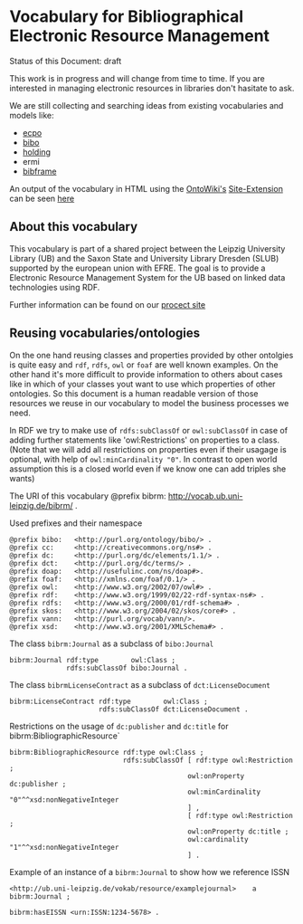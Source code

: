 Vocabulary for Bibliographical Electronic Resource Management
=============================================================

Status of this Document: draft

This work is in progress and will change from time to time. If you are interested in managing electronic resources in libraries don't hasitate to ask.

We are still collecting and searching ideas from existing vocabularies and models like:
* [ecpo](https://github.com/cKlee/ecpo)
* [bibo](http://bibliontology.com/)
* [holding](https://github.com/dini-ag-kim/holding-ontology)
* ermi
* [bibframe](http://bibframe.org/)  

An output of the vocabulary in HTML using the [OntoWiki's](http://ontowiki.net) [Site-Extension](https://github.com/AKSW/site.ontowiki/) can be seen [here](http://vocab.ub.uni-leipzig.de/bibrm/.html)

About this vocabulary
---------------------

This vocabulary is part of a shared project between the Leipzig University Library (UB) and the Saxon State and University Library Dresden (SLUB) supported by the european union with EFRE. The goal is to provide a Electronic Resource Management System for the UB based on linked data technologies using RDF.

Further information can be found on our [procect
site](http://aksw.org/Projects/)

Reusing vocabularies/ontologies
------------------------------

On the one hand reusing classes and properties provided by other ontolgies is quite easy and `rdf`, `rdfs`, `owl` or `foaf` are well known examples. On the other hand it's more difficult to provide  information to others about cases like in which of your classes yout want to use which properties of other ontologies.
So this document is a human readable version of those resources we reuse in our vocabulary to model the business processes we need.

In RDF we try to make use of `rdfs:subClassOf` or `owl:subClassOf` in case of adding further statements like 'owl:Restrictions' on properties to a class. (Note that we will add all restrictions on properties even if their usagage is optional, with help of `owl:minCardinality "0"`. In contrast to open world assumption this is a closed world even if we know one can add triples she wants)

The URI of this vocabulary
    @prefix bibrm:  <http://vocab.ub.uni-leipzig.de/bibrm/> .

Used prefixes and their namespace

    @prefix bibo:   <http://purl.org/ontology/bibo/> .
    @prefix cc:     <http://creativecommons.org/ns#> .
    @prefix dc:     <http://purl.org/dc/elements/1.1/> .
    @prefix dct:    <http://purl.org/dc/terms/> .
    @prefix doap:   <http://usefulinc.com/ns/doap#>.
    @prefix foaf:   <http://xmlns.com/foaf/0.1/> .
    @prefix owl:    <http://www.w3.org/2002/07/owl#> .
    @prefix rdf:    <http://www.w3.org/1999/02/22-rdf-syntax-ns#> .
    @prefix rdfs:   <http://www.w3.org/2000/01/rdf-schema#> .
    @prefix skos:   <http://www.w3.org/2004/02/skos/core#> .
    @prefix vann:   <http://purl.org/vocab/vann/>.
    @prefix xsd:    <http://www.w3.org/2001/XMLSchema#> .

The class `bibrm:Journal` as a subclass of `bibo:Journal`

    bibrm:Journal rdf:type        owl:Class ;
                  rdfs:subClassOf bibo:Journal .

The class `bibrmLicenseContract` as a subclass of `dct:LicenseDocument`

    bibrm:LicenseContract rdf:type        owl:Class ;
                          rdfs:subClassOf dct:LicenseDocument .

Restrictions on the usage of `dc:publisher` and `dc:title` for bibrm:BibliographicResource`

    bibrm:BibliographicResource rdf:type owl:Class ;
                                rdfs:subClassOf [ rdf:type owl:Restriction ;
                                                owl:onProperty dc:publisher ;
                                                owl:minCardinality "0"^^xsd:nonNegativeInteger
                                                ] ,
                                                [ rdf:type owl:Restriction ;
                                                owl:onProperty dc:title ;
                                                owl:cardinality "1"^^xsd:nonNegativeInteger
                                                ] .

Example of an instance of a `bibrm:Journal` to show how we reference ISSN 

    <http://ub.uni-leipzig.de/vokab/resource/examplejournal>    a bibrm:Journal ;
                                                                bibrm:hasEISSN <urn:ISSN:1234-5678> .

